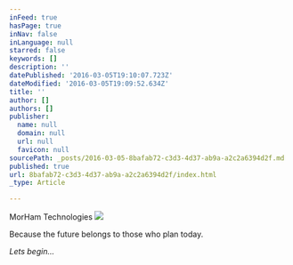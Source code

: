```yaml
---
inFeed: true
hasPage: true
inNav: false
inLanguage: null
starred: false
keywords: []
description: ''
datePublished: '2016-03-05T19:10:07.723Z'
dateModified: '2016-03-05T19:09:52.634Z'
title: ''
author: []
authors: []
publisher:
  name: null
  domain: null
  url: null
  favicon: null
sourcePath: _posts/2016-03-05-8bafab72-c3d3-4d37-ab9a-a2c2a6394d2f.md
published: true
url: 8bafab72-c3d3-4d37-ab9a-a2c2a6394d2f/index.html
_type: Article

---
```

MorHam Technologies
![](https://the-grid-user-content.s3-us-west-2.amazonaws.com/7fd9c4aa-9937-4f08-8a68-d57447422afb.png)

Because the future belongs to those who plan today.

_Lets begin..._